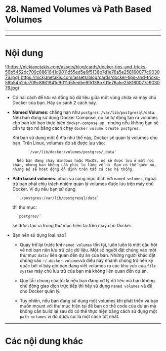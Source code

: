 # 28. Named Volumes và Path Based Volumes
____
____

# <a name="content">Nội dung</a>

![https://nickjanetakis.com/assets/blog/cards/docker-tips-and-tricks-56b5452dc709c8861641d9011d55ed5e6f5138b7d1e76a5e258160077c903076.jpg](https://nickjanetakis.com/assets/blog/cards/docker-tips-and-tricks-56b5452dc709c8861641d9011d55ed5e6f5138b7d1e76a5e258160077c903076.jpg)

- Có hai cách để lưu và đồng bộ dữ liệu giữa một vùng chứa và máy chủ Docker của bạn. Hãy so sánh 2 cách này.

- **Named Volumes**: chẳng hạn như `postgres:/var/lib/postgresql/data`.
    Nếu bạn đang sử dụng Docker Compose, nó sẽ tự động tạo ra volumes cho bạn khi bạn thực hiện `docker-compose up` , nhưng nếu không bạn sẽ cần tự tạo nó bằng cách chạy `docker volume create postgres`.


    Khi bạn sử dụng một ổ đĩa như thế này, Docker sẽ quản lý volumes cho bạn. Trên Linux, volumes đó sẽ được lưu vào:

             `/var/lib/docker/volumes/postgres/_data`

        Nếu bạn đang chạy Windows hoặc MacOS, nó sẽ được lưu ở một nơi khác, nhưng bạn không cần phải lo lắng về nó. Bạn có thể quên nó, nhưng nó sẽ hoạt động ổn định trên tất cả các hệ thống.

- **Path based volumes**:  phục vụ cùng mục đích với `named volumes`, ngoại trừ bạn phải chịu trách nhiệm quản lý volumes được lưu trên máy chủ Docker. Ví dụ nếu bạn sử dụng:
        
        `./postgres:/var/lib/postgresql/data`

    thì thư mục:

        `postgres/`

    sẽ được tạo ra trong thư mục hiện tại trên máy chủ Docker.

- Bạn nên sử dụng loại nào?

    + Quay trở lại trước khi `named volumes` tồn tại, luôn luôn là một câu hỏi về nơi bạn nên lưu trữ các dữ liệu. Một số người đặt chúng vào một thư mục `data/` liên quan đến dự án của bạn. Những người khác đặt chúng vào `~/.docker-volumes`và điều này nhanh chóng trở nên kỳ quặc bởi vì bây giờ bạn đang viết volumes ra các khu vực của `file system` máy chủ lưu trữ của bạn mà không liên quan đến dự án.

    + Quy tắc chung của tôi là nếu bạn đang xử lý dữ liệu mà bạn không chủ động giao dịch trực tiếp thì hãy sử dụng `named volumes` và để cho Docker quản lý.

    + Tuy nhiên, nếu bạn đang sử dụng một volumes khi phát triển và bạn muốn mount với thư mục hiện tại để bạn có thể code của dự án mà không cần build lại sau đó có thể thực hiện bằng cách sử dụng một `path volumes` vì đó được coi là một cách tốt nhất.
____

# <a name="content-others">Các nội dung khác</a>
